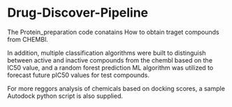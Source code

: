 # Drug-Discover-Pipeline
The Protein_preparation code conatains How to obtain traget compounds from CHEMBl.

In addition, multiple classification algorithms were built to distinguish between active and inactive compounds from the chembl based on the IC50 value, 
and a random forest prediction ML algorithm was utilized to forecast future pIC50 values for test compounds. 

For more reggors analysis of chemicals based on docking scores, a sample Autodock python script is also supplied.
